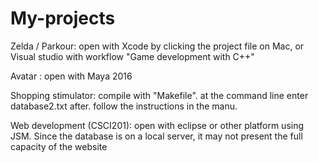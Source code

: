 # My-projects

Zelda / Parkour: open with Xcode by clicking the project file on Mac,
                  or Visual studio with workflow "Game development with C++"

Avatar : open with Maya 2016

Shopping stimulator: compile with "Makefile". 
                     at the command line enter database2.txt after. 
                     follow the instructions in the manu.
                     
Web development (CSCI201): open with eclipse or other platform using JSM. 
                           Since the database is on a local server, it may not present the full capacity of the website
